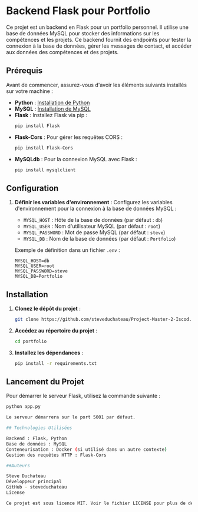 # Backend Flask pour Portfolio

Ce projet est un backend en Flask pour un portfolio personnel. Il utilise une base de données MySQL pour stocker des informations sur les compétences et les projets. Ce backend fournit des endpoints pour tester la connexion à la base de données, gérer les messages de contact, et accéder aux données des compétences et des projets.

## Prérequis

Avant de commencer, assurez-vous d'avoir les éléments suivants installés sur votre machine :

- **Python** : [Installation de Python](https://www.python.org/downloads/)
- **MySQL** : [Installation de MySQL](https://dev.mysql.com/downloads/installer/)
- **Flask** : Installez Flask via pip :
    ```bash
    pip install Flask
    ```
- **Flask-Cors** : Pour gérer les requêtes CORS :
    ```bash
    pip install Flask-Cors
    ```
- **MySQLdb** : Pour la connexion MySQL avec Flask :
    ```bash
    pip install mysqlclient
    ```

## Configuration

1. **Définir les variables d'environnement** :
   Configurez les variables d'environnement pour la connexion à la base de données MySQL :
    - `MYSQL_HOST` : Hôte de la base de données (par défaut : `db`)
    - `MYSQL_USER` : Nom d'utilisateur MySQL (par défaut : `root`)
    - `MYSQL_PASSWORD` : Mot de passe MySQL (par défaut : `steve`)
    - `MYSQL_DB` : Nom de la base de données (par défaut : `Portfolio`)

    Exemple de définition dans un fichier `.env` :
    ```env
    MYSQL_HOST=db
    MYSQL_USER=root
    MYSQL_PASSWORD=steve
    MYSQL_DB=Portfolio
    ```

## Installation

1. **Clonez le dépôt du projet** :

    ```bash
    git clone https://github.com/steveduchateau/Project-Master-2-Iscod.git
    ```

2. **Accédez au répertoire du projet** :

    ```bash
    cd portfolio
    ```

3. **Installez les dépendances** :

    ```bash
    pip install -r requirements.txt
    ```

## Lancement du Projet

Pour démarrer le serveur Flask, utilisez la commande suivante :

```bash
python app.py

Le serveur démarrera sur le port 5001 par défaut.

## Technologies Utilisées

Backend : Flask, Python
Base de données : MySQL
Conteneurisation : Docker (si utilisé dans un autre contexte)
Gestion des requêtes HTTP : Flask-Cors

##Auteurs

Steve Duchateau
Développeur principal
GitHub - steveduchateau
License

Ce projet est sous licence MIT. Voir le fichier LICENSE pour plus de détails.